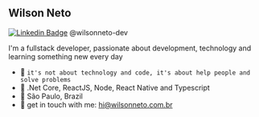 ## Wilson Neto

[![Linkedin Badge](https://img.shields.io/badge/-Wilson%20Neto-6633cc?logo=Linkedin&logoColor=white&link=https://www.linkedin.com/in/wilsonnetobr/)](https://www.linkedin.com/in/wilsonnetobr/)
@wilsonneto-dev

I'm a fullstack developer, passionate about development, technology and learning something new every day<br />

- :rocket: `it's not about technology and code, it's about help people and solve problems`
- :purple_heart: .Net Core, ReactJS, Node, React Native and Typescript
- :pushpin: São Paulo, Brazil   
- 💬   get in touch with me: hi@wilsonneto.com.br
